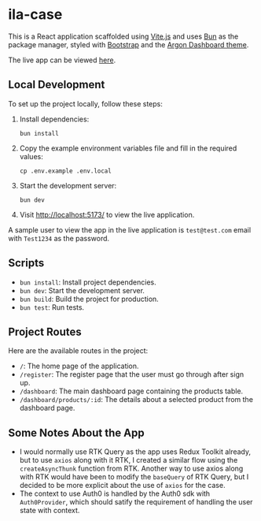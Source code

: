 # ila-case

This is a React application scaffolded using [Vite.js](https://vitejs.dev/) and uses [Bun](https://bun.sh/) as the package manager, styled with [Bootstrap](https://getbootstrap.com/) and the [Argon Dashboard theme](https://www.creative-tim.com/product/argon-dashboard).

The live app can be viewed [here](https://ila-case-one.vercel.app/).

## Local Development

To set up the project locally, follow these steps:

1. Install dependencies:

   ```shell
   bun install
   ```

2. Copy the example environment variables file and fill in the required values:

   ```shell
   cp .env.example .env.local
   ```

3. Start the development server:

   ```shell
   bun dev
   ```

4. Visit [http://localhost:5173/](http://localhost:5173/) to view the live application.

A sample user to view the app in the live application is `test@test.com` email with `Test1234` as the password.

## Scripts

- `bun install`: Install project dependencies.
- `bun dev`: Start the development server.
- `bun build`: Build the project for production.
- `bun test`: Run tests.

## Project Routes

Here are the available routes in the project:

- `/`: The home page of the application.
- `/register`: The register page that the user must go through after sign up.
- `/dashboard`: The main dashboard page containing the products table.
- `/dashboard/products/:id`: The details about a selected product from the dashboard page.

## Some Notes About the App

- I would normally use RTK Query as the app uses Redux Toolkit already, but to use `axios` along with it RTK, I created a similar flow using the `createAsyncThunk` function from RTK. Another way to use axios along with RTK would have been to modify the `baseQuery` of RTK Query, but I decided to be more explicit about the use of `axios` for the case.
- The context to use Auth0 is handled by the Auth0 sdk with `Auth0Provider`, which should satify the requirement of handling the user state with context.
